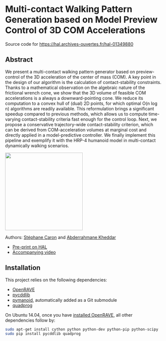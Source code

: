 # Multi-contact Walking Pattern Generation based on Model Preview Control of 3D COM Accelerations

Source code for https://hal.archives-ouvertes.fr/hal-01349880

## Abstract

We present a multi-contact walking pattern generator based on preview-control
of the 3D acceleration of the center of mass (COM). A key point in the design
of our algorithm is the calculation of contact-stability constraints. Thanks to
a mathematical observation on the algebraic nature of the frictional wrench
cone, we show that the 3D volume of feasible COM accelerations is a always a
downward-pointing cone. We reduce its computation to a convex hull of (dual) 2D
points, for which optimal O(n log n) algorithms are readily available. This
reformulation brings a significant speedup compared to previous methods, which
allows us to compute time-varying contact-stability criteria fast enough for
the control loop. Next, we propose a conservative trajectory-wide
contact-stability criterion, which can be derived from COM-acceleration volumes
at marginal cost and directly applied in a model-predictive controller. We
finally implement this pipeline and exemplify it with the HRP-4 humanoid model
in multi-contact dynamically walking scenarios.

<img src="https://scaron.info/images/pre-print-2016-1.png" height="250" />

Authors:
[Stéphane Caron](https://scaron.info) and
[Abderrahmane Kheddar](http://www.lirmm.fr/lirmm_eng/users/utilisateurs-lirmm/equipes/idh/abderrahmane-kheddar)

- [Pre-print on HAL](https://hal.archives-ouvertes.fr/hal-01349880)
- [Accompanying video](https://scaron.info/videos/pre-print-2016-1.mp4)

## Installation

This project relies on the following dependencies:

- [OpenRAVE](https://github.com/rdiankov/openrave)
- [pycddlib](https://github.com/mcmtroffaes/pycddlib)
- [pymanoid](https://github.com/stephane-caron/pymanoid), automatically
  added as a Git submodule
- [quadprog](https://github.com/rmcgibbo/quadprog)

On Ubuntu 14.04, once you have [installed
OpenRAVE](https://scaron.info/teaching/installing-openrave-on-ubuntu-14.04.html),
all other dependencies follow by:

```bash
sudo apt-get install cython python python-dev python-pip python-scipy
sudo pip install pycddlib quadprog
```
